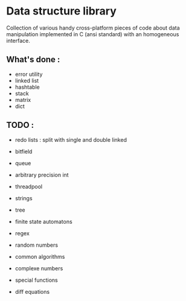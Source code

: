 # Data structure library

Collection of various handy cross-platform pieces of code about data manipulation implemented in C (ansi standard) with an homogeneous interface.

## What's done :

* error utility 
* linked list
* hashtable
* stack
* matrix
* dict

## TODO :

* redo lists : split with single and double linked


* bitfield
* queue
* arbitrary precision int
* threadpool
* strings
* tree

* finite state automatons
* regex

* random numbers
* common algorithms
* complexe numbers
* special functions
* diff equations